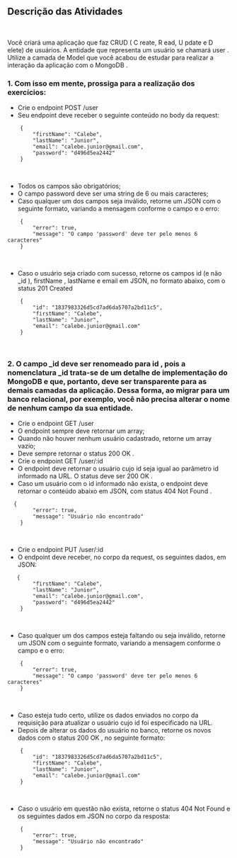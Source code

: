 ## Descrição das Atividades
<br>

Você criará uma aplicação que faz CRUD ( C reate, R ead, U pdate e D elete) de usuários. A entidade que representa um usuário se chamará user .
Utilize a camada de Model que você acabou de estudar para realizar a interação da aplicação com o MongoDB .
### 1. Com isso em mente, prossiga para a realização dos exercícios:
* Crie o endpoint POST /user
* Seu endpoint deve receber o seguinte conteúdo no body da request:
~~~
    {
        "firstName": "Calebe",
        "lastName": "Junior",
        "email": "calebe.junior@gmail.com",
        "password": "d496d5ea2442"
    }
~~~
<br>

* Todos os campos são obrigatórios;
* O campo password deve ser uma string de 6 ou mais caracteres;
* Caso qualquer um dos campos seja inválido, retorne um JSON com o seguinte formato, variando a mensagem conforme o campo e o erro:
~~~
    {
        "error": true,
        "message": "O campo 'password' deve ter pelo menos 6 caracteres"
    }
~~~
<br>

* Caso o usuário seja criado com sucesso, retorne os campos id (e não _id ), firstName , lastName e email em JSON, no formato abaixo, com o status 201 Created
~~~
    {
        "id": "1837983326d5cd7ad6da5707a2bd11c5",
        "firstName": "Calebe",
        "lastName": "Junior",
        "email": "calebe.junior@gmail.com"
    }
~~~
<br>

### 2. O campo _id deve ser renomeado para id , pois a nomenclatura _id trata-se de um detalhe de implementação do MongoDB e que, portanto, deve ser transparente para as demais camadas da aplicação. Dessa forma, ao migrar para um banco relacional, por exemplo, você não precisa alterar o nome de nenhum campo da sua entidade.
* Crie o endpoint GET /user
* O endpoint sempre deve retornar um array;
* Quando não houver nenhum usuário cadastrado, retorne um array vazio;
* Deve sempre retornar o status 200 OK .
* Crie o endpoint GET /user/:id
* O endpoint deve retornar o usuário cujo id seja igual ao parâmetro id informado na URL. O status deve ser 200 OK .
* Caso um usuário com o id informado não exista, o endpoint deve retornar o conteúdo abaixo em JSON, com status 404 Not Found .
~~~
  {
        "error": true,
        "message": "Usuário não encontrado"
    }
~~~
<br>

* Crie o endpoint PUT /user/:id
* O endpoint deve receber, no corpo da request, os seguintes dados, em JSON:
~~~
   {
        "firstName": "Calebe",
        "lastName": "Junior",
        "email": "calebe.junior@gmail.com",
        "password": "d496d5ea2442"
    }
~~~
<br>

* Caso qualquer um dos campos esteja faltando ou seja inválido, retorne um JSON com o seguinte formato, variando a mensagem conforme o campo e o erro:
~~~
    {
        "error": true,
        "message": "O campo 'password' deve ter pelo menos 6 caracteres"
    }
~~~
<br>

* Caso esteja tudo certo, utilize os dados enviados no corpo da requisição para atualizar o usuário cujo id foi especificado na URL.
* Depois de alterar os dados do usuário no banco, retorne os novos dados com o status 200 OK , no seguinte formato:
~~~
    {
        "id": "1837983326d5cd7ad6da5707a2bd11c5",
        "firstName": "Calebe",
        "lastName": "Junior",
        "email": "calebe.junior@gmail.com"
    }
~~~
<br>

* Caso o usuário em questão não exista, retorne o status 404 Not Found e os seguintes dados em JSON no corpo da resposta:
~~~
    {
        "error": true,
        "message": "Usuário não encontrado"
    }
~~~
